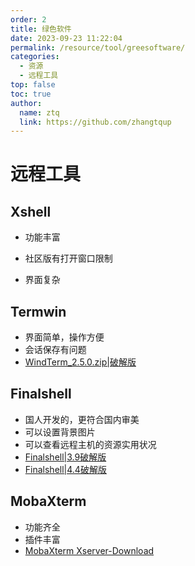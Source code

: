 ```yaml
---
order: 2
title: 绿色软件
date: 2023-09-23 11:22:04
permalink: /resource/tool/greesoftware/
categories: 
  - 资源
  - 远程工具
top: false
toc: true
author: 
  name: ztq
  link: https://github.com/zhangtqup
---
```






# 远程工具



## Xshell

- 功能丰富

- 社区版有打开窗口限制
- 界面复杂



## Termwin

- 界面简单，操作方便
- 会话保存有问题
-  [WindTerm_2.5.0.zip|破解版](https://zhangtq-blog.oss-cn-hangzhou.aliyuncs.com/software/WindTerm_2.5.0.zip) 

## Finalshell

- 国人开发的，更符合国内审美
- 可以设置背景图片
- 可以查看远程主机的资源实用状况
- [Finalshell|3.9破解版](https://zhangtq-blog.oss-cn-hangzhou.aliyuncs.com/software/FinalShell3.9.zip)
- [Finalshell|4.4破解版](https://zhangtq-blog.oss-cn-hangzhou.aliyuncs.com/software/FinalShell4.4.rar)



## MobaXterm

- 功能齐全
- 插件丰富
- [MobaXterm Xserver-Download](https://mobaxterm.mobatek.net/download.html)



